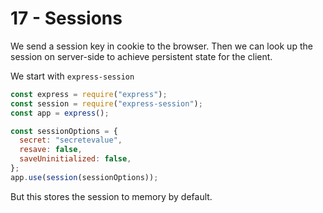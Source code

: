 # 17 - Sessions

We send a session key in cookie to the browser.
Then we can look up the session on server-side to achieve persistent state for the client.

We start with `express-session`

```javascript
const express = require("express");
const session = require("express-session");
const app = express();

const sessionOptions = {
  secret: "secretevalue",
  resave: false,
  saveUninitialized: false,
};
app.use(session(sessionOptions));
```

But this stores the session to memory by default.
